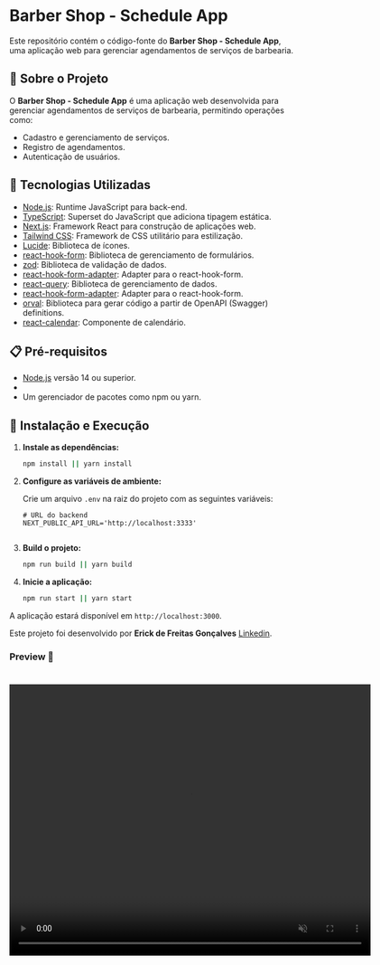 # Barber Shop - Schedule App

Este repositório contém o código-fonte do **Barber Shop - Schedule App**, uma aplicação web para gerenciar agendamentos de serviços de barbearia.

## 📌 Sobre o Projeto

O **Barber Shop - Schedule App** é uma aplicação web desenvolvida para gerenciar agendamentos de serviços de barbearia, permitindo operações como:

- Cadastro e gerenciamento de serviços.
- Registro de agendamentos.
- Autenticação de usuários.

## 🚀 Tecnologias Utilizadas

- [Node.js](https://nodejs.org/): Runtime JavaScript para back-end.
- [TypeScript](https://www.typescriptlang.org/): Superset do JavaScript que adiciona tipagem estática.
- [Next.js](https://nextjs.org/): Framework React para construção de aplicações web.
- [Tailwind CSS](https://tailwindcss.com/): Framework de CSS utilitário para estilização.
- [Lucide](https://lucide.dev/): Biblioteca de ícones.
- [react-hook-form](https://react-hook-form.com/): Biblioteca de gerenciamento de formulários.
- [zod](https://zod.dev/): Biblioteca de validação de dados.
- [react-hook-form-adapter](https://react-hook-form-adapter.com/): Adapter para o react-hook-form.
- [react-query](https://tanstack.com/query/latest/docs/framework/react/react-query): Biblioteca de gerenciamento de dados.
- [react-hook-form-adapter](https://react-hook-form-adapter.com/): Adapter para o react-hook-form.
- [orval](https://orval.dev/): Biblioteca para gerar código a partir de OpenAPI (Swagger) definitions.
- [react-calendar](https://react-calendar-ts.netlify.app/): Componente de calendário.

## 📋 Pré-requisitos

- [Node.js](https://nodejs.org/) versão 14 ou superior.
- 
- Um gerenciador de pacotes como npm ou yarn.


## 🔧 Instalação e Execução


1. **Instale as dependências:**
   ```bash
   npm install || yarn install

   ```

2. **Configure as variáveis de ambiente:**
   
   Crie um arquivo `.env` na raiz do projeto com as seguintes variáveis:
   ```env
   # URL do backend
   NEXT_PUBLIC_API_URL='http://localhost:3333'

   
   ```

3. **Build o projeto:**
   ```bash
   npm run build || yarn build
   ```

4. **Inicie a aplicação:**
   ```bash
   npm run start || yarn start
   ```

 A aplicação estará disponível em `http://localhost:3000`.


Este projeto foi desenvolvido por **Erick de Freitas Gonçalves** [Linkedin](https://www.linkedin.com/in/erick-freitas-048064134/).

### Preview 🎥

<h1 align="center">
  <video src="./global/preview.mp4" width="640" height="480" controls autoplay loop muted allowfullscreen/>
</h1>